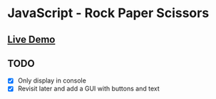 # JavaScript - Rock Paper Scissors 

## [Live Demo](https://nhaatn.github.io/Rock-Paper-Scissors/)

## TODO
- [x] Only display in console
- [x] Revisit later and add a GUI with buttons and text